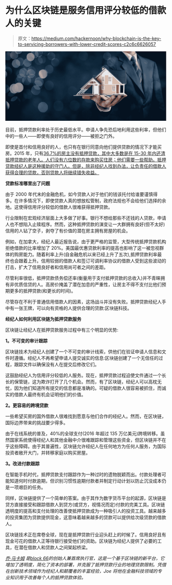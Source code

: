 # 为什么区块链是服务信用评分较低的借款人的关键

> 原文：<https://medium.com/hackernoon/why-blockchain-is-the-key-to-servicing-borrowers-with-lower-credit-scores-c2c6c6626057>

![](img/50ab77d4d43111f8aa02642fec6217b1.png)

目前，抵押贷款利率处于历史最低水平。申请人争先恐后地利用这些利率，但他们中的一些人——即使有良好的信用评分——被拒之门外。

即使是首付和信用良好的人，也只有在银行同意向他们提供贷款的情况下才能买房。2015 年，只有[36.7%的房主没有抵押贷款，其中大多数是在 15-30 年内还清抵押贷款的老年人。人们没有六位数的存款来购买住房；他们需要一些帮助。抵押贷款经纪人是这种援助的守门人。但是，除非经纪人找到办法，让负责任的借款人获得合理的贷款，否则贷款人将继续错失收益。](http://www.jchs.harvard.edu/sites/default/files/harvard_jchs_state_of_the_nations_housing_2017_chap4.pdf)

**贷款标准哪里出了问题**

由于 2000 年代末的金融危机，如今贷款人对于他们的钱该托付给谁要谨慎得多。在许多情况下，即使贷款人真的想放松管制，政府法规也不会给他们选择的余地。这使得信用评分较低的借款人很难获得抵押贷款。

行业限制在宏观经济层面上大多做了好事。银行不想给那些不还钱的人贷款，申请人也不想陷入止赎程序。然而，这种抵押贷款的演变让一大群拥有良好(但不太好)信用的人钻了空子，剥夺了有价值的潜在房主拥有房屋的机会。

例如，在加拿大，经纪人最近报告说，由于更严格的监管，大型传统抵押贷款机构拒绝借款的比率增加了 20%。美国最优惠贷款利率的提高也影响了这一被忽视群体的购房能力。随着利率上升(自金融危机以来已经上升了五次),抵押贷款利率最终也会跟着上升。信用较弱的借款人和签订可调利率协议的借款人受到这些波动的打击，扩大了信用良好者和信用尚可者之间的差距。

尽管利率很低，抵押贷款债务偿还率(衡量用于支付抵押贷款的总收入)并不青睐拥有非优质信贷的人。高房价掩盖了潜在加息的严重性，让房主不得不支付比他们预期更多的抵押贷款(和更长的时间)。

尽管存在不利于普通信用借款人的因素，这场战斗并没有失败。抵押贷款经纪人手中有一张王牌，可以向有资格的人提供合理的贷款:区块链科技。

**经纪人如何利用区块链为抵押贷款服务**

区块链让经纪人在抵押贷款服务过程中有三个明显的优势:

**1。不可变的审计跟踪**

区块链技术为经纪人创建了一个不可变的审计线索，供他们在验证申请人信息和文件时遵循。经纪人不再希望申请人提交诚实的信息:区块链创建了一个无信任的过程，跟踪文件以确保没有人在提交后修改它们。

这鼓励经纪人为信用评分较低的人服务。现在，抵押贷款过程迫使文件通过一个长长的保管链，这为欺诈打开了几个机会。然而，有了区块链，经纪人可以高枕无忧，因为他们知道所有提交的信息都是准确的。可疑的借款人很容易被抓住，而诚实的借款人最终有机会证明他们的价值。

**2。更容易的跨境贷款**

一些希望买房的国外借款人很难找到愿意与他们合作的经纪人。然而，在区块链，国际边界带来的挑战要少得多。

由于在线系统的普及，40%的全球支付(2016 年超过 135 万亿美元)跨境转移。虽然国家系统使得经纪人和其他金融中介很难跟踪和管理这些资金，但区块链并不在乎这些障碍。由于其普遍性，区块链允许经纪人在任何地方为任何人服务，为国际投资者敞开大门，并转移家庭以购买房屋。

**3。改进付款跟踪**

在智能手机时代，抵押贷款支付跟踪作为一种过时的遗物脱颖而出。付款处理者可能知道何时付款逾期，但识别习惯性逾期付款者并制定行动计划以防止沉没成本仍是一项艰巨的任务。

同样，区块链提供了一个简单的答案。由于其作为数字货币平台的起源，区块链是贷方直接接受和跟踪借款人到贷方(或贷方，视情况而定)付款的完美工具。区块链透明度的提高和支付处理的改善使抵押贷款成为一种吸引人的投资工具。越来越多的投资集团为贷款提供现金，这意味着越来越多的贷款可以提供给次级贷款的借款人。

区块链技术正在席卷全球，现在是抵押贷款行业迎头赶上的时候了。信用良好且有现金可花的借款人正等待银行接受他们的资助。区块链为经纪人提供了必要的工具，在潜在借款人和贷款人之间架起桥梁。

[*乔·马卡姆*](https://www.linkedin.com/in/joe-markham/) *是*[*block 66*](https://www.block66.io/)*的创始人兼首席执行官，这是一个基于区块链的新平台，它增加了透明度，简化了资本的部署，并克服了抵押贷款行业的地理贷款限制。凭借在创新技术领域作为经纪人和颠覆者的丰富经验，Joe 将他在金融科技领域的专业知识用于改善每个人的抵押贷款体验。*
